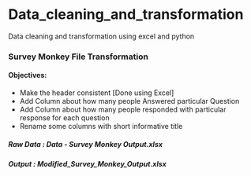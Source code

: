 # Data_cleaning_and_transformation
Data cleaning and transformation using excel and python

### Survey Monkey File Transformation

#### Objectives:
* Make the header consistent [Done using Excel] 
* Add Column about how many people Answered particular Question
* Add Column about how many people responded with particular response for each question
* Rename some columns with short informative title

##### Raw Data : Data - Survey Monkey Output.xlsx
##### Output : Modified_Survey_Monkey_Output.xlsx
